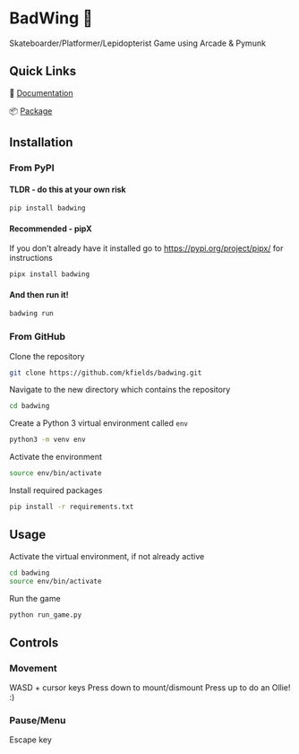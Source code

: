 # BadWing :butterfly:

Skateboarder/Platformer/Lepidopterist Game using Arcade & Pymunk

## Quick Links

:notebook: [Documentation](https://badwing.readthedocs.io/en/latest/)

:package: [Package](https://pypi.org/project/badwing/)

## Installation

### From PyPI

#### TLDR - do this at your own risk

```bash
pip install badwing
```

#### Recommended - pipX

If you don't already have it installed go to https://pypi.org/project/pipx/ for instructions
```bash
pipx install badwing
```

#### And then run it!
```bash
badwing run
```

### From GitHub

Clone the repository
```bash
git clone https://github.com/kfields/badwing.git
```

Navigate to the new directory which contains the repository
```bash
cd badwing
```

Create a Python 3 virtual environment called `env`
```bash
python3 -m venv env
```

Activate the environment
```bash
source env/bin/activate
```
        
Install required packages
```bash
pip install -r requirements.txt
```

## Usage

Activate the virtual environment, if not already active
```bash
cd badwing
source env/bin/activate
```

Run the game
```bash
python run_game.py
```

## Controls

### Movement

WASD + cursor keys
Press down to mount/dismount
Press up to do an Ollie! :)

### Pause/Menu

Escape key

